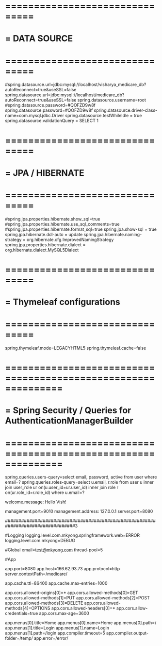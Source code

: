 
# ===============================
# = DATA SOURCE
# ===============================
#spring.datasource.url=jdbc:mysql://localhost/visharya_medicare_db?autoReconnect=true&useSSL=false
spring.datasource.url=jdbc:mysql://localhost/medicare_db?autoReconnect=true&useSSL=false
spring.datasource.username=root
#spring.datasource.password=#QOFZD9w8f
spring.datasource.password=#QOFZD9w8f
spring.datasource.driver-class-name=com.mysql.jdbc.Driver
spring.datasource.testWhileIdle = true
spring.datasource.validationQuery = SELECT 1

# ===============================
# = JPA / HIBERNATE
# ===============================

#spring.jpa.properties.hibernate.show_sql=true
#spring.jpa.properties.hibernate.use_sql_comments=true
#spring.jpa.properties.hibernate.format_sql=true
spring.jpa.show-sql = true
spring.jpa.hibernate.ddl-auto = update
spring.jpa.hibernate.naming-strategy = org.hibernate.cfg.ImprovedNamingStrategy
spring.jpa.properties.hibernate.dialect = org.hibernate.dialect.MySQL5Dialect

# ===============================
# = Thymeleaf configurations
# ===============================
spring.thymeleaf.mode=LEGACYHTML5
spring.thymeleaf.cache=false

# ==============================================================
# = Spring Security / Queries for AuthenticationManagerBuilder  
# ==============================================================
spring.queries.users-query=select email, password, active from user where email=?
spring.queries.roles-query=select u.email, r.role from user u inner join user_role ur on(u.user_id=ur.user_id) inner join role r on(ur.role_id=r.role_id) where u.email=?

welcome.message: Hello Vish!

management.port=9010
management.address: 127.0.0.1
server.port=8080

##################################################################################3

#Logging
logging.level.com.mkyong.springframework.web=ERROR
logging.level.com.mkyong=DEBUG

#Global
email=test@mkyong.com
thread-pool=5

#App

app.port=8080
app.host=166.62.93.73
app.protocol=http
server.contextPath=/medicare/


app.cache.ttl=86400
app.cache.max-entries=1000

app.cors.allowed-origins[0]=*
app.cors.allowed-methods[0]=GET
app.cors.allowed-methods[1]=PUT
app.cors.allowed-methods[2]=POST
app.cors.allowed-methods[3]=DELETE
app.cors.allowed-methods[4]=OPTIONS
app.cors.allowed-headers[0]=*
app.cors.allow-credentials=true
app.cors.max-age=3600

app.menus[0].title=Home
app.menus[0].name=Home
app.menus[0].path=/
app.menus[1].title=Login
app.menus[1].name=Login
app.menus[1].path=/login
app.compiler.timeout=5
app.compiler.output-folder=/temp/
app.error=/error/
